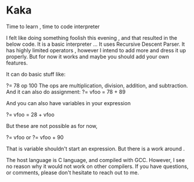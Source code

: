 # Kaka
Time to learn , time to code interpreter 

I felt like doing something foolish this evening , and that resulted in the below code. It is a basic interpreter ... It uses Recursive Descent Parser. It has highly limited operators , however I intend to add more and dress it up properly. But for now it works and maybe you should add your own features.

It can do basic stuff like:

?=  78 op 100     The ops are multiplication, division, addition, and subtraction.
And it can also do assignment:
?= vfoo  = 78 + 89

And you can also have variables in your expression

?=  vfoo = 28 + vfoo

But these are not possible as for now,

?= vfoo 
or
?= vfoo + 90

That is variable shouldn't start an expression. But there is a work around .

The host language is C language, and compiled with GCC. However, I see no reason why it would not work on other compilers.  If you have questions, or comments, please don't hesitate to reach out to me.
